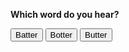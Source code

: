 <!-- <!doctype html> -->

<html lang="en">
<head>
  <meta charset="utf-8">

  <title>The HTML5 Herald</title>
  <meta name="description" content="The HTML5 Herald">
  <meta name="author" content="SitePoint">

  <link rel="stylesheet" href="css/styles.css?v=1.0">

</head>

<body>
    

  <script>
 
 function getRandomInt(max) {
    return Math.floor(Math.random() * Math.floor(max));
  }
  
  var files = ['Batter.mp3', 'Botter.mp3', 'Butter.mp3'];
  var myAudio = document.getElementById("AudioFile");
  var rando = getRandomInt(3);
  var file = files[rando];
  
  
  
  document.write("<audio controls id='music'>");
  document.write("<source src='" + file + "' type='audio/mpeg' id='audioFile'>");
  document.write("<\/audio>");
  
  var myMusic= document.getElementById("music");
  
  function play() {
  myMusic.play();
  }

  function pause() {
  myMusic.pause();
  }
  
  var answer = docuemnt.getElementById("answer");
  
  function validate(n) {
    if (n == rando) {
      window.alert ("correct");
      //answer.innerHTML = "correct";
    }
    else {
      window.alert ("incorrect");
      //answer.innerHTML = "incorrect";
    }
  }
  </script>
  
   <p><b>Which word do you hear?</b></p>

  <button onclick="validate(0)">Batter</button>
  <button onclick="validate(1)">Botter</button>
  <button onclick="validate(2)">Butter</button>
    

</body>
</html>
